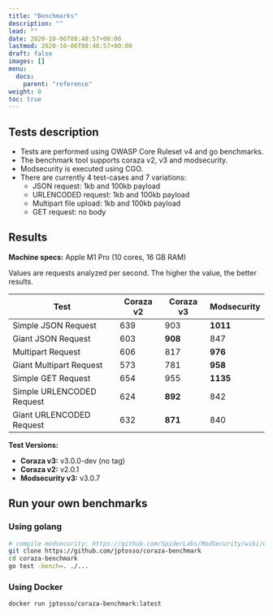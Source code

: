 ```yaml
---
title: "Benchmarks"
description: ""
lead: ""
date: 2020-10-06T08:48:57+00:00
lastmod: 2020-10-06T08:48:57+00:00
draft: false
images: []
menu:
  docs:
    parent: "reference"
weight: 0
toc: true
---
```


## Tests description

- Tests are performed using OWASP Core Ruleset v4 and go benchmarks.
- The benchmark tool supports coraza v2, v3 and modsecurity.
- Modsecurity is executed using CGO.
- There are currently 4 test-cases and 7 variations:
  - JSON request: 1kb and 100kb payload
  - URLENCODED request: 1kb and 100kb payload
  - Multipart file upload: 1kb and 100kb payload
  - GET request: no body

## Results
**Machine specs:** Apple M1 Pro (10 cores, 16 GB RAM)

Values are requests analyzed per second. The higher the value, the better results.

| Test                      | Coraza v2 | Coraza v3 | Modsecurity |
|---------------------------|-----------|-----------|-------------|
| Simple JSON Request       | 639       | 903       | **1011**    |
| Giant JSON Request        | 603       | **908**    | 847        |
| Multipart Request         | 606       | 817       | **976**     |
| Giant Multipart Request   | 573       | 781       | **958**         |
| Simple GET Request        | 654       | 955       | **1135**        |
| Simple URLENCODED Request | 624       | **892**       | 842         |
| Giant URLENCODED Request  | 632       | **871**       | 840         |

**Test Versions:**
- **Coraza v3:** v3.0.0-dev (no tag)
- **Coraza v2:** v2.0.1
- **Modsecurity v3:** v3.0.7

## Run your own benchmarks

### Using golang
```sh
# compile modsecurity: https://github.com/SpiderLabs/ModSecurity/wiki/Compilation-recipes-for-v3.x
git clone https://github.com/jptosso/coraza-benchmark
cd coraza-benchmark
go test -bench=. ./...
```

### Using Docker
```sh
docker run jptosso/coraza-benchmark:latest
```